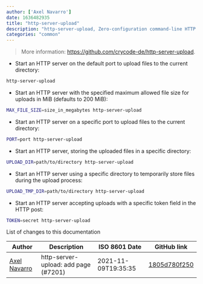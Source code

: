 ```yaml
---
author: ['Axel Navarro']
date: 1636482935
title: "http-server-upload"
description: "http-server-upload, Zero-configuration command-line HTTP server which provides a lightweight interface to upload files."
categories: "common"
---
```

> More information: <https://github.com/crycode-de/http-server-upload>.

- Start an HTTP server on the default port to upload files to the current directory:

```bash
http-server-upload
```

- Start an HTTP server with the specified maximum allowed file size for uploads in MiB (defaults to 200 MiB):

```bash
MAX_FILE_SIZE=size_in_megabytes http-server-upload
```

- Start an HTTP server on a specific port to upload files to the current directory:

```bash
PORT=port http-server-upload
```

- Start an HTTP server, storing the uploaded files in a specific directory:

```bash
UPLOAD_DIR=path/to/directory http-server-upload
```

- Start an HTTP server using a specific directory to temporarily store files during the upload process:

```bash
UPLOAD_TMP_DIR=path/to/directory http-server-upload
```

- Start an HTTP server accepting uploads with a specific token field in the HTTP post:

```bash
TOKEN=secret http-server-upload
```
List of changes to this documentation


Author | Description | ISO 8601 Date | GitHub link
------|-----|-----|-----
[Axel Navarro](mailto:navarroaxel@gmail.com) | http-server-upload: add page (#7201) | 2021-11-09T19:35:35 | [1805d780f250](https://github.com/tldr-pages/tldr/commit/1805d780f250a5802830933636d95dd7f762121d)

